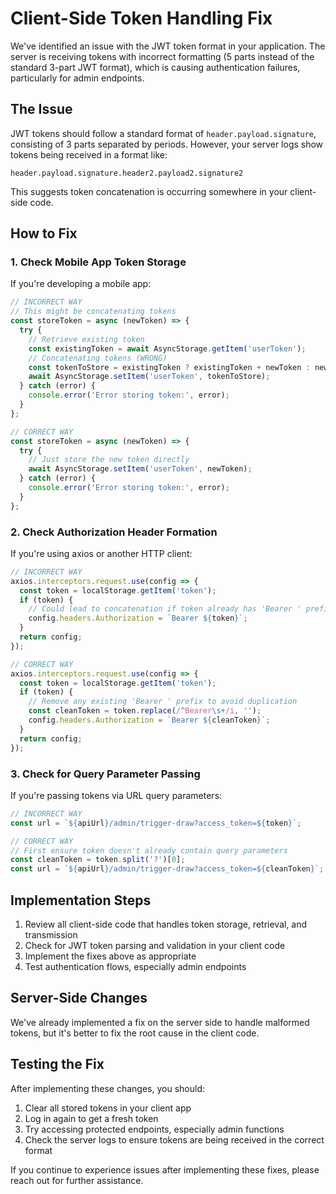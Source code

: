 # Client-Side Token Handling Fix

We've identified an issue with the JWT token format in your application. The server is receiving tokens with incorrect formatting (5 parts instead of the standard 3-part JWT format), which is causing authentication failures, particularly for admin endpoints.

## The Issue

JWT tokens should follow a standard format of `header.payload.signature`, consisting of 3 parts separated by periods. However, your server logs show tokens being received in a format like:

```
header.payload.signature.header2.payload2.signature2
```

This suggests token concatenation is occurring somewhere in your client-side code.

## How to Fix

### 1. Check Mobile App Token Storage

If you're developing a mobile app:

```javascript
// INCORRECT WAY
// This might be concatenating tokens
const storeToken = async (newToken) => {
  try {
    // Retrieve existing token
    const existingToken = await AsyncStorage.getItem('userToken');
    // Concatenating tokens (WRONG)
    const tokenToStore = existingToken ? existingToken + newToken : newToken;
    await AsyncStorage.setItem('userToken', tokenToStore);
  } catch (error) {
    console.error('Error storing token:', error);
  }
};

// CORRECT WAY
const storeToken = async (newToken) => {
  try {
    // Just store the new token directly
    await AsyncStorage.setItem('userToken', newToken);
  } catch (error) {
    console.error('Error storing token:', error);
  }
};
```

### 2. Check Authorization Header Formation

If you're using axios or another HTTP client:

```javascript
// INCORRECT WAY
axios.interceptors.request.use(config => {
  const token = localStorage.getItem('token');
  if (token) {
    // Could lead to concatenation if token already has 'Bearer ' prefix
    config.headers.Authorization = `Bearer ${token}`;
  }
  return config;
});

// CORRECT WAY
axios.interceptors.request.use(config => {
  const token = localStorage.getItem('token');
  if (token) {
    // Remove any existing 'Bearer ' prefix to avoid duplication
    const cleanToken = token.replace(/^Bearer\s+/i, '');
    config.headers.Authorization = `Bearer ${cleanToken}`;
  }
  return config;
});
```

### 3. Check for Query Parameter Passing

If you're passing tokens via URL query parameters:

```javascript
// INCORRECT WAY
const url = `${apiUrl}/admin/trigger-draw?access_token=${token}`;

// CORRECT WAY
// First ensure token doesn't already contain query parameters
const cleanToken = token.split('?')[0]; 
const url = `${apiUrl}/admin/trigger-draw?access_token=${cleanToken}`;
```

## Implementation Steps

1. Review all client-side code that handles token storage, retrieval, and transmission
2. Check for JWT token parsing and validation in your client code
3. Implement the fixes above as appropriate
4. Test authentication flows, especially admin endpoints

## Server-Side Changes

We've already implemented a fix on the server side to handle malformed tokens, but it's better to fix the root cause in the client code.

## Testing the Fix

After implementing these changes, you should:

1. Clear all stored tokens in your client app
2. Log in again to get a fresh token
3. Try accessing protected endpoints, especially admin functions
4. Check the server logs to ensure tokens are being received in the correct format

If you continue to experience issues after implementing these fixes, please reach out for further assistance. 
